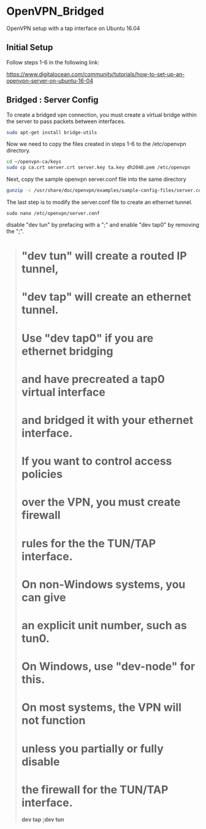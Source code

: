 # OpenVPN_Bridged
OpenVPN setup with a tap interface on Ubuntu 16.04

## Initial Setup
Follow steps 1-6 in the following link:

https://www.digitalocean.com/community/tutorials/how-to-set-up-an-openvpn-server-on-ubuntu-16-04

## Bridged : Server Config

To create a bridged vpn connection, you must create a virtual bridge within the server to pass packets between interfaces.

``` bash
sudo apt-get install bridge-utils
```

Now we need to copy the files created in steps 1-6 to the /etc/openvpn directory.

 ``` bash
 cd ~/openvpn-ca/keys
sudo cp ca.crt server.crt server.key ta.key dh2048.pem /etc/openvpn
```

Next, copy the sample openvpn server.conf file into the same directory

``` bash
gunzip -c /usr/share/doc/openvpn/examples/sample-config-files/server.conf.gz | sudo tee /etc/openvpn/server.conf
```

The last step is to modify the server.conf file to create an ethernet tunnel.

``` base
sudo nano /etc/openvpn/server.conf
```
disable "dev tun" by prefacing with a ";" and enable "dev tap0" by removing the ";".

> # "dev tun" will create a routed IP tunnel,
> # "dev tap" will create an ethernet tunnel.
> # Use "dev tap0" if you are ethernet bridging
> # and have precreated a tap0 virtual interface
> # and bridged it with your ethernet interface.
> # If you want to control access policies
> # over the VPN, you must create firewall
> # rules for the the TUN/TAP interface.
> # On non-Windows systems, you can give
> # an explicit unit number, such as tun0.
> # On Windows, use "dev-node" for this.
> # On most systems, the VPN will not function
> # unless you partially or fully disable
> # the firewall for the TUN/TAP interface.
> **dev tap**
> **;dev tun**


